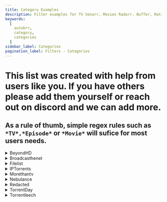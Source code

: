 ```yaml
---
title: Category Examples
description: Filter examples for TV Sonarr, Movies Radarr, Buffer, Ratio
keywords:
  [
    autobrr,
    category,
    categories
  ]
sidebar_label: Categories
pagination_label: Filters - Categories
---
```


# This list was created with help from users like you. If you have others please add them yourself or reach out on discord and we can add more. 

## As a rule of thumb, simple regex rules such as `*TV*,*Episode*` or `*Movie*` will sufice for most users needs.
  
<details><summary>BeyondHD</summary>

 * Movies
 * TV
</details>

<details><summary>Broadcasthenet</summary>

 * Episode
 * Season 
</details>

<details><summary>Filelist</summary>

 *  Anime
 *	Desene
 *	Diverse
 *	Docs
 *	Filme 3D
 *	Filme 4K
 *	Filme 4K Blu-Ray
 *	Filme Blu-Ray
 *	Filme DVD-RO
 *	Filme HD
 *	Filme HD-RO
 *	Filme SD
 *	Jocuri PC
 *	Programe
 *	Seriale 4K
 *	Seriale HD
 *	Seriale SD
 *	Sport
 *	Videoclip
 *	XXX
</details>

<details><summary>IPTorrents</summary>

 * 	Anime
 * 	Appz
 * 	AudioBook
 * 	Books
 * 	Comics
 * 	Documentaries
 * 	Educational
 * 	Games/Nintendo
 * 	Games/PC-ISO
 * 	Games/Playstation
 * 	Magazines / Newspapers
 * 	Mobile
 * 	Movie/3D
 * 	Movie/4K
 * 	Movie/BD-R
 * 	Movie/BD-Rip
 * 	Movie/Cam
 * 	Movie/DVD-R
 * 	Movie/HD/Bluray
 * 	Movie/Non-English
 * 	Movie/Packs
 * 	Movie/Web-DL
 * 	Movie/Xvid
 * 	Movie/x265
 * 	Music/Audio
 * 	Music/Flac
 * 	Music/Packs
 * 	Music/Video
 * 	Sports
 * 	TV/480p
 * 	TV/BD
 * 	TV/DVD-R
 * 	TV/DVD-Rip
 * 	TV/Mobile
 * 	TV/Packs
 * 	TV/SD/x264
 * 	TV/Web-DL
 * 	TV/Xvid
 * 	TV/x264
 * 	TV/x265
 * 	XXX/Movie
 * 	XXX/Movie/0Day
 * 	XXX/Packs
</details>

<details><summary>Morethantv</summary>

 * 	hd.episode
 * 	hd.movie
 * 	hd.season
 * 	sd.season
</details>

<details><summary>Nebulance</summary>

 * 	Episode
 * 	Season
</details>

<details><summary>Redacted</summary>

 * 	Album
 * 	Anthology
 * 	Compilation
 * 	Single
</details>

<details><summary>TorrentDay</summary>

 * 	Anime
 * 	Audio Books
 * 	Books
 * 	Documentary
 * 	Educational
 * 	Movie/4K
 * 	Movies/Bluray
 * 	Movies/Bluray-Full
 * 	Movies/DVD-R
 * 	Movies/MP4
 * 	Movies/Non-English
 * 	Movies/Packs
 * 	Movies/SD/x264
 * 	Movies/XviD
 * 	Movies/x265
 * 	Music/Audio
 * 	Music/Flac
 * 	Music/Packs
 * 	Music/Video
 * 	Nintendo
 * 	PC/Games
 * 	PS
 * 	Softwa/Packs
 * 	Software
 * 	TV/480p
 * 	TV/Bluray
 * 	TV/DVD-R
 * 	TV/DVD-Rip
 * 	TV/Mobile
 * 	TV/Packs
 * 	TV/SD/x264
 * 	TV/XviD
 * 	TV/x264
 * 	TV/x265
 * 	XXX/0Day
 * 	XXX/Movies
 * 	XXX/Packs
</details>

<details><summary>Torrentleech</summary>

 * 	Animation :: Anime
 * 	Applications :: 0-day
 * 	Applications :: PC-ISO
 * 	Books :: Comics
 * 	Education :: Education
 * 	Games :: Nintendo Switch
 * 	Games :: PC
 * 	Games :: PS3
 * 	Games :: PS4
 * 	Movies :: 4K
 * 	Movies :: Bluray
 * 	Movies :: BlurayRip
 * 	Movies :: Boxsets
 * 	Movies :: Documentaries
 * 	Movies :: Foreign
 * 	Movies :: HDRip
 * 	Movies :: WEBRip
 * 	Music :: Audio
 * 	Music :: Music Videos
 * 	TV :: BoxSets
 * 	TV :: Episodes
 * 	TV :: Episodes HD
 * 	TV :: Foreign
</details>


